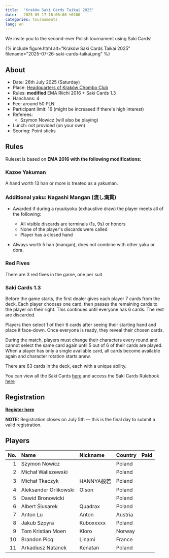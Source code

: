```yaml
---
title:  "Kraków Saki Cards Taikai 2025"
date:   2025-05-17 16:00:00 +0200
categories: tournaments
lang: en
---
```


We invite you to the second-ever Polish tournament using Saki Cards!

{% include figure.html alt="Kraków Saki Cards Taikai 2025" filename="2025-07-26-saki-cards-taikai.png" %}

## About

* Date: 26th July 2025 (Saturday)
* Place: [Headquarters of Kraków Chombo Club](https://maps.app.goo.gl/g6bFtG5Zi9b4SSH37)
* Rules: **modified** EMA Riichi 2016 + Saki Cards 1.3
* Hanchans: 4
* Fee: around 50 PLN
* Participant limit: 16 (might be increased if there's high interest)
* Referees:
  - Szymon Nowicz (will also be playing)
* Lunch: not provided (on your own)
* Scoring: Point sticks

## Rules

Ruleset is based on **EMA 2016 with the following modifications:**

### Kazoe Yakuman

A hand worth 13 han or more is treated as a yakuman.

### Additional yaku: Nagashi Mangan (流し満貫)

* Awarded if during a ryuukyoku (exhaustive draw) the player meets all of the following:
  * All visible discards are terminals (1s, 9s) or honors
  * None of the player's discards were called
  * Player has a closed hand

* Always worth 5 han (mangan), does not combine with other yaku or dora.

### Red Fives

There are 3 red fives in the game, one per suit.

### Saki Cards 1.3

Before the game starts, the first dealer gives each player 7 cards from the deck.
Each player chooses one card, then passes the remaining cards to the player on their right. This continues until everyone has 6 cards. The rest are discarded.

Players then select 1 of their 6 cards after seeing their starting hand and place it face-down. Once everyone is ready, they reveal their chosen cards.

During the match, players must change their characters every round and cannot select the same card again until 5 out of 6 of their cards are played. When a player has only a single available card, all cards become available again and character rotation starts anew. 

There are 63 cards in the deck, each with a unique ability.

You can view all the Saki Cards [here](https://t.co/cV5TU1qJVW) and access the Saki Cards Rulebook [here](https://docs.google.com/document/d/1y4Os-PJJQ5vMuc9hFbck_IcXItHmCHTjMlRNbHJu0gw/edit?usp=sharing)

## Registration

**[Register here](https://forms.gle/iW9FoEAnQ1fFFN5WA)**

**NOTE:** Registration closes on July 5th — this is the final day to submit a valid registration.

## Players

<div class="biggus-tablus" markdown="block">

|   No. | Name            | Nickname | Country | Paid |
| ----: | :-------------- | :------- | :------ | :--: |
| 1   | Szymon Nowicz        |              | Poland  |           |
| 2   | Michał Waliszewski   |              | Poland  |           |
| 3   | Michał Tkaczyk       | HANNYA般若    | Poland  |           |
| 4   | Aleksander Orlikowski| Olson        | Poland  |           |
| 5   | Dawid Bronowicki     |              | Poland  |           |
| 6   | Albert Ślusarek |Quadrax| Poland  |         |
| 7   | Anton Lu|Anton| Austria  |         |
| 8   | Jakub Szpyra|Kuboxxxxx| Poland  |         |
| 9   | Tom Kristian Moen|Kloro| Norway  |         |
| 10  | Brandon Picq|Linami|France|         |
| 11  | Arkadiusz Natanek|Kenatan|Poland|         |

</div>
